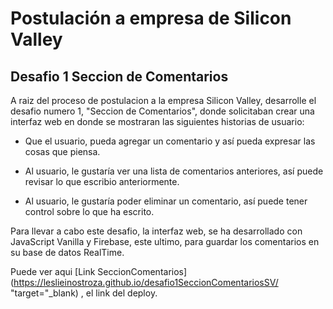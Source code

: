 # Postulación a empresa de Silicon Valley

## Desafio 1 Seccion de Comentarios

A raiz del proceso de postulacion a la empresa Silicon Valley, desarrolle el desafio numero 1, "Seccion de Comentarios", donde solicitaban crear una interfaz web en donde se mostraran las siguientes historias de usuario:

* Que el usuario, pueda agregar un comentario y así pueda expresar las cosas que piensa.

* Al usuario, le gustaría ver una lista de comentarios anteriores, así puede revisar lo que escribio anteriormente.

* Al usuario, le gustaría poder eliminar un comentario, así puede tener control sobre lo que ha escrito.

Para llevar a cabo este desafio, la interfaz web, se ha desarrollado con JavaScript Vanilla y Firebase, este ultimo, para guardar los comentarios en su base de datos RealTime.

 Puede ver aqui [Link SeccionComentarios](https://leslieinostroza.github.io/desafio1SeccionComentariosSV/ "target="_blank) , el link del deploy.

